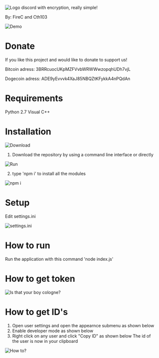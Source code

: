 ![Logo](http://i.imgur.com/1n12yaE.png)
discord with encryption, really simple!

By: FireC and Cth103

![Demo](http://i.imgur.com/AKflgLt.gif)

# Donate
If you like this project and would like to donate to support us! 

Bitcoin adress: 3BRRcuocUKpMZFVvbWRWWwzopqhUDh7vjL 

Dogecoin adress: ADE9yEvvvk4XaJ85NBQZtKFykkA4nPQdAn

# Requirements
Python 2.7
Visual C++

# Installation
![Download](http://i.imgur.com/btDHHM8.gif) 
1. Download the repository by using a command line interface or directly 

![Run](http://i.imgur.com/0UES3XC.png)

2. type 'npm i' to install all the modules 

![npm i](http://i.imgur.com/1QztdnP.png)

# Setup
Edit settings.ini

![settings.ini](http://i.imgur.com/3MNh10n.gif)

# How to run
Run the application with this command 'node index.js'

# How to get token

![Is that your boy cologne?](http://i.imgur.com/cD1xPJH.gif)

# How to get ID's
1. Open user settings and open the appearnce submenu as shown below
2. Enable developer mode as shown below
3. Right click on any user and click "Copy ID" as shown below
The id of the user is now in your clipboard

![How to?](http://i.imgur.com/f5Tyqt9.gif)

